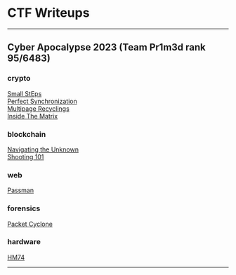 # CTF Writeups

------------------------------------------------------------------------------------------------------------------

## Cyber Apocalypse 2023 (Team Pr1m3d rank 95/6483)

###  crypto
[Small StEps](cyber-apocalypse-2023/crypto/small_steps/)\
[Perfect Synchronization](cyber-apocalypse-2023/crypto/perfect_synchronization/)\
[Multipage Recyclings](cyber-apocalypse-2023/crypto/multipage_recyclings/)\
[Inside The Matrix](cyber-apocalypse-2023/crypto/inside_the_matrix/)

###  blockchain
[Navigating the Unknown](cyber-apocalypse-2023/blockchain/navigating_the_unknown)\
[Shooting 101](cyber-apocalypse-2023/blockchain/shooting_101)

### web
[Passman](cyber-apocalypse-2023/web/passman)

### forensics
[Packet Cyclone](cyber-apocalypse-2023/forensics/packet_cyclone)

### hardware
[HM74](cyber-apocalypse-2023/hardware/hm74)

-----------------------------------------------------------------------------------------------------------------
